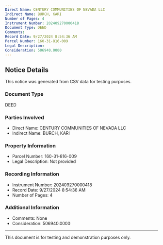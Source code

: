 ```yaml
---
Direct Name: CENTURY COMMUNITIES OF NEVADA LLC
Indirect Name: BURCH, KARI
Number of Pages: 4
Instrument Number: 202409270000418
Document Type: DEED
Comments: 
Record Date: 9/27/2024 8:54:36 AM
Parcel Number: 160-31-816-009
Legal Description: 
Consideration: 506940.0000
---
```


## Notice Details

This notice was generated from CSV data for testing purposes.

### Document Type
DEED

### Parties Involved
- Direct Name: CENTURY COMMUNITIES OF NEVADA LLC
- Indirect Name: BURCH, KARI

### Property Information
- Parcel Number: 160-31-816-009
- Legal Description: Not provided

### Recording Information
- Instrument Number: 202409270000418
- Record Date: 9/27/2024 8:54:36 AM
- Number of Pages: 4

### Additional Information
- Comments: None
- Consideration: 506940.0000

---

This document is for testing and demonstration purposes only.
